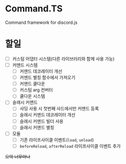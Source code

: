 # Command.TS

Command framework for discord.js

# 할일

- [ ] 커스텀 어댑터 시스템(다른 라이브러리와 함께 사용 가능)
- [ ] 커맨드 시스템
  - [ ] 커맨드 데코레이터 개선
  - [ ] 커맨드 별칭 함수에서 가져오기
  - [ ] 커맨드 쿨다운
  - [ ] 커스텀 arg 컨버터
  - [ ] 쿨다운 시스템
- [ ] 슬래시 커맨드
  - [ ] 샤딩 사용 시 첫번째 샤드에서만 커맨드 등록
  - [ ] 슬래시 커맨드 데코레이터 개선
  - [ ] 슬래시 커맨드 빌더 사용
  - [ ] 슬래시 커맨드 별칭
- [ ] 모듈
  - [ ] 기존 라이프사이클 이벤트(`load`, `unload`)
  - [ ] `beforeReload`, `afterReload` 라이프사이클 이벤트 추가

~~으악 너무마나~~
